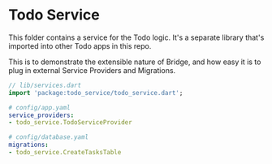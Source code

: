 # Todo Service

This folder contains a service for the Todo logic. It's a separate library that's imported
into other Todo apps in this repo.

This is to demonstrate the extensible nature of Bridge, and how easy it is to plug in
external Service Providers and Migrations.

```dart
// lib/services.dart
import 'package:todo_service/todo_service.dart';
```

```yaml
# config/app.yaml
service_providers:
- todo_service.TodoServiceProvider
```

```yaml
# config/database.yaml
migrations:
- todo_service.CreateTasksTable
```

